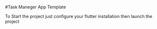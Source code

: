 #Task Maneger App Template

To Start the project just configure your flutter installation then launch the project
